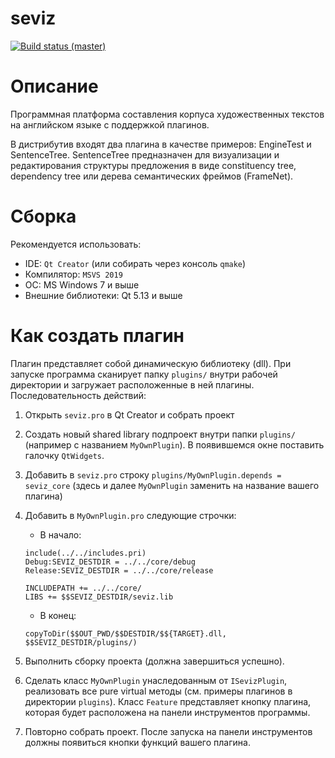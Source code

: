 # seviz

[![Build status (master)](https://ci.appveyor.com/api/projects/status/yrnfab6uegxch5q6/branch/master?svg=true)](https://ci.appveyor.com/project/eltimen/seviz/branch/master)

# Описание

Программная платформа составления корпуса художественных текстов на английском языке с поддержкой плагинов.

В дистрибутив входят два плагина в качестве примеров: EngineTest и SentenceTree.
SentenceTree предназначен для визуализации и редактирования структуры предложения в виде constituency tree, dependency tree или дерева семантических фреймов (FrameNet).
 
# Сборка

Рекомендуется использовать:
* IDE: `Qt Creator` (или собирать через консоль `qmake`)
* Компилятор: `MSVS 2019`
* ОС: MS Windows 7 и выше
* Внешние библиотеки: Qt 5.13 и выше
 
# Как создать плагин

Плагин представляет собой динамическую библиотеку (dll). При запуске программа сканирует папку `plugins/` внутри рабочей директории и загружает расположенные в ней плагины.
Последовательность действий:
1. Открыть `seviz.pro` в Qt Creator и собрать проект
2. Создать новый shared library подпроект внутри папки `plugins/` (например с названием `MyOwnPlugin`). В появившемся окне поставить галочку `QtWidgets`.
3. Добавить в `seviz.pro` строку `plugins/MyOwnPlugin.depends = seviz_core` (здесь и далее `MyOwnPlugin` заменить на название вашего плагина)
4. Добавить в `MyOwnPlugin.pro` следующие строчки:
	* В начало: 
	```
	include(../../includes.pri)
	Debug:SEVIZ_DESTDIR = ../../core/debug
	Release:SEVIZ_DESTDIR = ../../core/release

	INCLUDEPATH += ../../core/
	LIBS += $$SEVIZ_DESTDIR/seviz.lib
	```

	* В конец:
	```
	copyToDir($$OUT_PWD/$$DESTDIR/$${TARGET}.dll, $$SEVIZ_DESTDIR/plugins/)
	```
	
5. Выполнить сборку проекта (должна завершиться успешно).
6. Сделать класс `MyOwnPlugin` унаследованным от `ISevizPlugin`, реализовать все pure virtual методы (см. примеры плагинов в директории `plugins`). Класс `Feature` представляет кнопку плагина, которая будет расположена на панели инструментов программы.
7. Повторно собрать проект. После запуска на панели инструментов должны появиться кнопки функций вашего плагина.